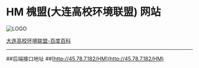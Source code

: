 # HM 槐盟(大连高校环境联盟)	网站

![LOGO](http://a.hiphotos.baidu.com/baike/w%3D268%3Bg%3D0/sign=b8b16c0c0af79052ef1f403834c8b0f7/f9dcd100baa1cd11ea9e6d3fba12c8fcc3ce2d80.jpg)


[大连高校环境联盟-百度百科](http://baike.baidu.com/link?url=VhFPgFwxN_0WM8DWqC9YEGVTLZsLpFmHSPlwEIb-g4IUESdx3CdnKhZ-rlQHtzi2qMhNiWunTaqiviOzQXqJkdi1YR32bL0sECsj2UJtIMW1x2Sig6Fg2xXBhooWa1yNb2WNoWSZwFKcpdrKx932fLYaoIl01Gbkt3p5LIAhrWayhrr4vITOzAFIlx1VHeQs)

---


##后端接口地址
##[http://45.78.7.182/HM](http://45.78.7.182/HM)


